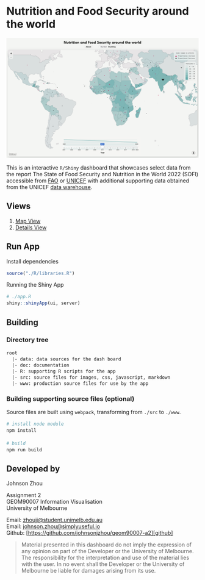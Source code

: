 # Nutrition and Food Security around the world

![Screenshot][screenshot]

This is an interactive `R/Shiny` dashboard 
that showcases select data from the report 
The State of Food Security and Nutrition in the World 2022 (SOFI) 
accessible from [FAO][fao_sofi] or [UNICEF][unicef_sofi] with additional 
supporting data obtained from the UNICEF [data warehouse][unicef_data].

## Views

1. [Map View][map_view]
2. [Details View][detail_view]

## Run App

Install dependencies
```R
source("./R/libraries.R")
```

Running the Shiny App
```R
# ./app.R
shiny::shinyApp(ui, server)
```

## Building

### Directory tree
```
root
  |- data: data sources for the dash board
  |- doc: documentation
  |- R: supporting R scripts for the app
  |- src: source files for images, css, javascript, markdown
  |- www: production source files for use by the app
```

### Building supporting source files (optional)
Source files are built using `webpack`, transforming from `./src` to `./www`.
```bash
# install node module
npm install

# build
npm run build
```

## Developed by
Johnson Zhou  

Assignment 2  
GEOM90007 Information Visualisation  
University of Melbourne  

Email: [zhoujj@student.unimelb.edu.au][email]  
Email: [johnson.zhou@simplyuseful.io][email2]  
Github: [https://github.com/johnsonjzhou/geom90007-a2][github]  

> Material presented in this dashboard do not imply the expression of any 
> opinion on part of the Developer or the University of Melbourne. 
> The responsibility for the interpretation and use of the material 
> lies with the user. 
> In no event shall the Developer or the University of Melbourne be liable 
> for damages arising from its use. 

[email]: mailto:zhoujj@student.unimelb.edu.au
[email2]: mailto:johnson.zhou@simplyuseful.io
[github]: https://github.com/johnsonjzhou/geom90007-a2

[screenshot]: ./doc/screenshot.png
[map_view]: ./src/md/map_view.md
[detail_view]: ./src/md/detail_view.md

[fao_sofi]: https://www.fao.org/publications/sofi/2022/en/
[unicef_sofi]: https://data.unicef.org/resources/sofi-2022/
[unicef_data]: https://data.unicef.org/topic/nutrition/malnutrition/
